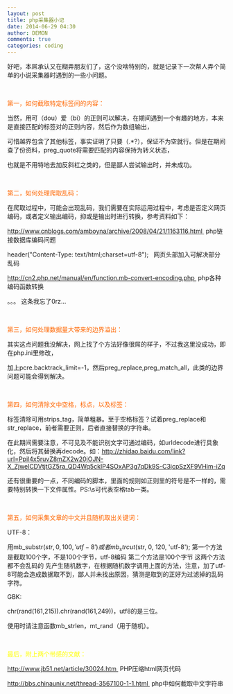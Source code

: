 ```yaml
---
layout: post
title: php采集器小记
date: 2014-06-29 04:30
author: DEMON
comments: true
categories: coding
---
```

好吧，本屌承认又在糊弄朋友们了，这个没啥特别的，就是记录下一次帮人弄个简单的小说采集器时遇到的一些小问题。

&nbsp;

<span style="color: #ff6600;">第一，如何截取特定标签间的内容：</span>

当然，用可（dou）爱（bi）的正则可以解决，在期间遇到一个有趣的地方，本来是直接匹配的标签对的正则内容，然后作为数组输出，

可惜越界包含了其他标签，事实证明了只要（.*?），保证不为空就行。但是在期间查了份资料，preg_quote将需要匹配的内容保持为转义状态，

也就是不用特地去加反斜杠之类的，但是鄙人尝试输出时，并未成功。

&nbsp;

<span style="color: #ff6600;">第二，如何处理爬取乱码：</span>

在爬取过程中，可能会出现乱码，我们需要在实际运用过程中，考虑是否定义网页编码，或者定义输出编码，抑或是输出时进行转换，参考资料如下：

http://www.cnblogs.com/amboyna/archive/2008/04/21/1163116.html  php链接数据库编码问题

<span>header("Content-Type: text/html;charset=utf-8");   网页头部加入可解决部分乱码</span>

<span>http://cn2.php.net/manual/en/function.mb-convert-encoding.php  php各种编码函数转换</span>

。。。 这条我忘了0rz...

&nbsp;

<span style="color: #ff6600;">第三，如何处理数据量大带来的边界溢出：</span>

其实这点问题我没解决，网上找了个方法好像很屌的样子，不过我这里没成功，即在php.ini里修改，

加上pcre.backtrack_limit=-1，然后preg_replace,preg_match_all，此类的边界问题可能会得到解决。

&nbsp;

<span style="color: #ff6600;">第四，如何清除文中空格，标点，以及标签：</span>

标签清除可用strips_tag，简单粗暴。至于空格标签？试着preg_replace和str_replace，前者需要正则，后者直接替换的字符串。

在此期间需要注意，不可见及不能识别文字可通过编码，如urldecode进行具象化，然后将其替换再decode。如：http://zhidao.baidu.com/link?url=Ppil4x5ruvZ8mZX2w20jOJN-X_ZjwelCDVtjtGZ5ra_QD4Wq5ckIP4SOxAP3g7qDk9S-C3jcpSzXF9VHim-iZq

还有很重要的一点，不同编码的脚本，里面的规则如正则里的符号是不一样的，需要特别转换一下文件属性。PS:\s可代表空格tab一类。

&nbsp;

<span style="color: #ff6600;">第五，如何采集文章的中文并且随机取出关键词：</span>

UTF-8：

用mb_substr($str, 0, 100, 'utf-8') 或者mb_strcut($str, 0, 120, 'utf-8');
第一个方法是截取100个字，不是100个字节，utf-8编码 第二个方法是100个字节
这两个方法都不会乱码的
先产生随机数字，在根据随机数字调用上面的方法，注意，加了utf-8可能会造成数据取不到，鄙人并未找出原因，猜测是取到的正好为过滤掉的乱码字符。

GBK:

chr(rand(161,215)).chr(rand(161,249))，utf8的是三位。

使用时请注意函数mb_strlen，mt_rand（用于随机）。

&nbsp;

<span style="color: #ffff00;">最后，附上两个带感的文献：</span>

http://www.jb51.net/article/30024.htm  PHP压缩html网页代码

http://bbs.chinaunix.net/thread-3567100-1-1.html  php中如何截取中文字符串

&nbsp;

&nbsp;

&nbsp;
